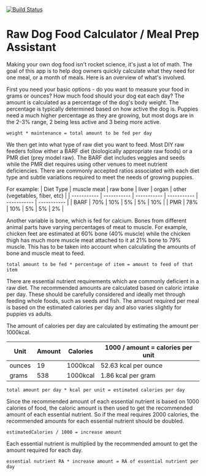 [![Build Status](https://travis-ci.com/thelifenadine/food-motivated.svg?branch=master)](https://travis-ci.com/thelifenadine/food-motivated)

# Raw Dog Food Calculator / Meal Prep Assistant

Making your own dog food isn't rocket science, it's just a lot of math. The goal of this app is to help dog owners quickly calculate what they need for one meal, or a month of meals. Here is an overview of what's involved.

First you need your basic options - do you want to measure your food in grams or ounces? How much food should your dog eat each day? The amount is calculated as a percentage of the dog's body weight. The percentage is typically determined based on how active the dog is. Puppies need a much higher percentage as they are growing, but most dogs are in the 2-3% range, 2 being less active and 3 being more active.

`weight * maintenance = total amount to be fed per day`

We then get into what type of raw diet you want to feed. Most DIY raw feeders follow either a BARF diet (biologically appropriate raw foods) or a PMR diet (prey model raw). The BARF diet includes veggies and seeds while the PMR diet requires using other venues to meet nutrient deficiencies. There are commonly accepted ratios associated with each diet type and subtle variations required to meet the needs of growing puppies.

For example:
| Diet Type | muscle meat | raw bone | liver | organ | other (vegetables, fiber, etc) |
| ----------- | ----------- | ----------- | ----------- |  ----------- |  ----------- |
| BARF | 70% | 10% | 5% | 5% | 10% |
| PMR | 78% | 10% | 5% | 5% | 2% |

Another variable is bone, which is fed for calcium. Bones from different animal parts have varying percentages of meat to muscle. For example, chicken feet are estimated at 60% bone (40% muscle) while the chicken thigh has much more muscle meat attached to it at 21% bone to 79% muscle. This has to be taken into account when calculating the amounts of bone and muscle meat to feed.

`total amount to be fed * percentage of item = amount to feed of that item`

There are essential nutrient requirements which are commonly deficient in a raw diet. The recommended amounts are calculated based on caloric intake per day. These should be carefully considered and ideally met through feeding whole foods, such as seeds and fish. The amount required per meal is based on the estimated calories per day and also varies slightly for puppies vs adults.

The amount of calories per day are calculated by estimating the amount per 1000kcal.

| Unit | Amount | Calories |  1000 / amount = calories per unit |
| ----------- | ----------- | ----------- | ----------- |
| ounces | 19 | 1000kcal | 52.63 kcal per ounce |
| grams | 538 | 1000kcal | 1.86 kcal per gram |

`total amount per day * kcal per unit = estimated calories per day`

Since the recommended amount of each essential nutrient is based on 1000 calories of food, the caloric amount is then used to get the recommended amount of each essential nutrient. So if the meal requires 2000 calories, the recommended amounts for each essential nutrient should be doubled.

`estimatedCalories / 1000 = increase amount`

Each essential nutrient is multiplied by the recommended amount to get the amount required for each day.

`essential nutrient RA * increase amount = RA of essential nutrient per day`
